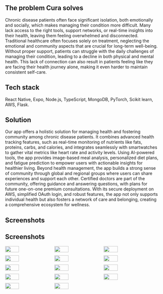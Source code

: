 ## The problem Cura solves
Chronic disease patients often face significant isolation, both emotionally and socially, which makes managing their condition more difficult. Many lack access to the right tools, support networks, or real-time insights into their health, leaving them feeling overwhelmed and disconnected. Traditional healthcare often focuses solely on treatment, neglecting the emotional and community aspects that are crucial for long-term well-being. Without proper support, patients can struggle with the daily challenges of managing their condition, leading to a decline in both physical and mental health. This lack of connection can also result in patients feeling like they are facing their health journey alone, making it even harder to maintain consistent self-care.

## Tech stack
React Native, Expo, Node.js, TypeScript, MongoDB, PyTorch, Scikit learn, AWS, Flask.

## Solution 
Our app offers a holistic solution for managing health and fostering community among chronic disease patients. It combines advanced health tracking features, such as real-time monitoring of nutrients like fats, proteins, carbs, and calories, and integrates seamlessly with smartwatches to gather vital metrics like heart rate and activity levels. Using AI-powered tools, the app provides image-based meal analysis, personalized diet plans, and fatigue prediction to empower users with actionable insights for healthier living. Beyond health management, the app builds a strong sense of community through global and regional groups where users can share experiences and support each other. Certified doctors are part of the community, offering guidance and answering questions, with plans for future one-on-one premium consultations. With its secure deployment on AWS, simplified OAuth login, and robust features, the app not only supports individual health but also fosters a network of care and belonging, creating a comprehensive ecosystem for wellness.

## Screenshots
## Screenshots

<div style="display: flex; flex-wrap: wrap; gap: 10px;">

  <img src="https://github.com/user-attachments/assets/dc7ef14f-2224-473b-b996-2dcad98d1c89" width="30%" height="30%" />
  <img src="https://github.com/user-attachments/assets/a1bf379d-902c-4566-97fb-212ebd30a98a" width="30%" height="30%" />
  
  <img src="https://github.com/user-attachments/assets/2ad24921-45af-4c6c-86e6-97177cddd63c" width="30%" height="30%" />
  <img src="https://github.com/user-attachments/assets/848da649-e90e-4ec9-b415-f909b04fd56d" width="30%" height="30%" />
  
  <img src="https://github.com/user-attachments/assets/2757f408-3dc4-4ce9-84ca-ce33792f3b5a" width="30%" height="30%" />
  <img src="https://github.com/user-attachments/assets/7f51ab9b-190d-489a-9cc1-e1a1ebc308f3" width="30%" height="30%" />
  
  <img src="https://github.com/user-attachments/assets/d31d8fde-559d-47d4-ad59-8e2bb0b6580f" width="30%" height="30%" />
  <img src="https://github.com/user-attachments/assets/963985a8-3266-4e3c-b5f5-2dca5b507e32" width="30%" height="30%" />
  
  <img src="https://github.com/user-attachments/assets/d0df0ab9-253e-409e-b162-ec6732c88d7c" width="30%" height="30%" />
  <img src="https://github.com/user-attachments/assets/3aa080f5-12dd-4c18-8262-d637590fda1f" width="30%" height="30%" />
  
  <img src="https://github.com/user-attachments/assets/8be8eaca-8c5b-4b5b-a8f3-5b82f54be1d7" width="30%" height="30%" />
  <img src="https://github.com/user-attachments/assets/84b51862-f355-4054-9765-cc696792d460" width="30%" height="30%" />
  
  <img src="https://github.com/user-attachments/assets/e65db8d2-f661-4585-ade7-4a7c212f054d" width="30%" height="30%" />
  <img src="https://github.com/user-attachments/assets/c84c79b4-0518-4a43-b345-2a1674a8a598" width="30%" height="30%" />

</div>


